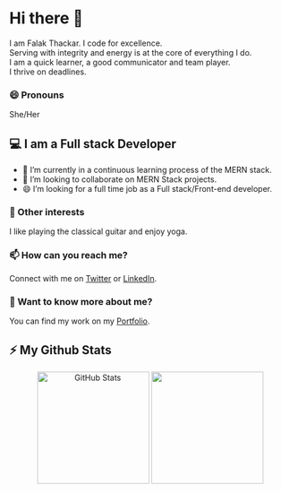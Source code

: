 # Hi there 👋
I am Falak Thackar. I code for excellence. 
<br />
Serving with integrity and energy is at the core of everything I do. 
<br />
I am a quick learner, a good communicator and team player. 
<br />
I thrive on deadlines.

### 😄 Pronouns
She/Her

## 💻 I am a Full stack Developer
- 🌱 I’m currently in a continuous learning process of the MERN stack.
- 👯 I’m looking to collaborate on MERN Stack projects.
- 😄 I’m looking for a full time job as a Full stack/Front-end developer.

### 🔭 Other interests
I like playing the classical guitar and enjoy yoga.

### 📫 How can you reach me?
Connect with me on [Twitter](https://twitter.com/falakthackar) or [LinkedIn](https://www.linkedin.com/in/falakthackar/).

### 💬 Want to know more about me?
You can find my work on my [Portfolio](http://falakthkr.github.io/).

## ⚡ My Github Stats
<p align="center">
  <img  alt="GitHub Stats" src="https://github-readme-stats.codestackr.vercel.app/api?username=falakthkr&show_icons=true&theme=light" height="200px"  />
  <img src="https://github-readme-stats.vercel.app/api/top-langs/?username=falakthkr&theme=light" height="200px" />

</p>
<!--
**falakthkr/falakthkr** is a ✨ _special_ ✨ repository because its `README.md` (this file) appears on your GitHub profile.

Here are some ideas to get you started:

- 🔭 I’m currently working on ...
- 🌱 I’m currently learning ...
- 👯 I’m looking to collaborate on ...
- 🤔 I’m looking for help with ...
- 💬 Ask me about ...
- 📫 How to reach me: ...
- 😄 Pronouns: ...
- ⚡ Fun fact: ...
-->
